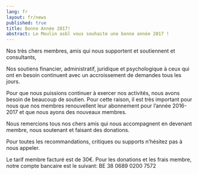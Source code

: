 ```yaml
---
lang: fr
layout: fr/news
published: true
title: Bonne Année 2017!
abstract: Le Moulin asbl vous souhaite une bonne année 2017 !
---
```


Nos très chers membres, amis qui nous supportent et soutiennent et consultants,


Nos soutiens financier, administratif, juridique et psychologique à ceux qui ont en besoin continuent avec un accroissement de demandes tous les jours. 


Pour que nous puissions continuer à exercer nos activités, nous avons besoin de beaucoup de soutien. Pour cette raison, il est très important pour nous que nos membres renouvellent leur abonnement pour l’année 2016-2017 et que nous ayons des nouveaux membres. 


Nous remercions tous nos chers amis qui nous accompagnent en devenant membre, nous soutenant et faisant des donations. 


Pour toutes les recommandations, critiques ou supports n’hésitez pas à nous appeler. 


Le tarif membre facturé est de 30€. Pour les donations et les frais membre, notre compte bancaire est le suivant: BE 38 0689 0200 7572
